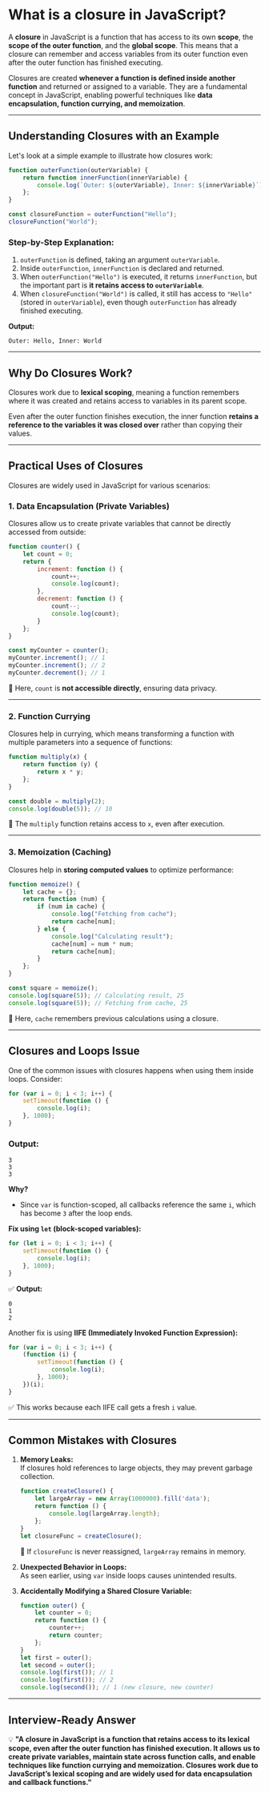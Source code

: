 # What is a closure in JavaScript?

A **closure** in JavaScript is a function that has access to its own **scope**, the **scope of the outer function**, and the **global scope**. This means that a closure can remember and access variables from its outer function even after the outer function has finished executing. 

Closures are created **whenever a function is defined inside another function** and returned or assigned to a variable. They are a fundamental concept in JavaScript, enabling powerful techniques like **data encapsulation, function currying, and memoization**.

---

## **Understanding Closures with an Example**
Let's look at a simple example to illustrate how closures work:

```javascript
function outerFunction(outerVariable) {
    return function innerFunction(innerVariable) {
        console.log(`Outer: ${outerVariable}, Inner: ${innerVariable}`);
    };
}

const closureFunction = outerFunction("Hello");
closureFunction("World"); 
```

### **Step-by-Step Explanation:**
1. `outerFunction` is defined, taking an argument `outerVariable`.
2. Inside `outerFunction`, `innerFunction` is declared and returned.
3. When `outerFunction("Hello")` is executed, it returns `innerFunction`, but the important part is **it retains access to `outerVariable`**.
4. When `closureFunction("World")` is called, it still has access to `"Hello"` (stored in `outerVariable`), even though `outerFunction` has already finished executing.

**Output:**
```
Outer: Hello, Inner: World
```

---

## **Why Do Closures Work?**
Closures work due to **lexical scoping**, meaning a function remembers where it was created and retains access to variables in its parent scope. 

Even after the outer function finishes execution, the inner function **retains a reference to the variables it was closed over** rather than copying their values.

---

## **Practical Uses of Closures**
Closures are widely used in JavaScript for various scenarios:

### **1. Data Encapsulation (Private Variables)**
Closures allow us to create private variables that cannot be directly accessed from outside:

```javascript
function counter() {
    let count = 0;
    return {
        increment: function () {
            count++;
            console.log(count);
        },
        decrement: function () {
            count--;
            console.log(count);
        }
    };
}

const myCounter = counter();
myCounter.increment(); // 1
myCounter.increment(); // 2
myCounter.decrement(); // 1
```
🔹 Here, `count` is **not accessible directly**, ensuring data privacy.

---

### **2. Function Currying**
Closures help in currying, which means transforming a function with multiple parameters into a sequence of functions:

```javascript
function multiply(x) {
    return function (y) {
        return x * y;
    };
}

const double = multiply(2);
console.log(double(5)); // 10
```
🔹 The `multiply` function retains access to `x`, even after execution.

---

### **3. Memoization (Caching)**
Closures help in **storing computed values** to optimize performance:

```javascript
function memoize() {
    let cache = {};
    return function (num) {
        if (num in cache) {
            console.log("Fetching from cache");
            return cache[num];
        } else {
            console.log("Calculating result");
            cache[num] = num * num;
            return cache[num];
        }
    };
}

const square = memoize();
console.log(square(5)); // Calculating result, 25
console.log(square(5)); // Fetching from cache, 25
```
🔹 Here, `cache` remembers previous calculations using a closure.

---

## **Closures and Loops Issue**
One of the common issues with closures happens when using them inside loops. Consider:

```javascript
for (var i = 0; i < 3; i++) {
    setTimeout(function () {
        console.log(i);
    }, 1000);
}
```

### **Output:**
```
3
3
3
```
**Why?**  
- Since `var` is function-scoped, all callbacks reference the same `i`, which has become `3` after the loop ends.

**Fix using `let` (block-scoped variables):**
```javascript
for (let i = 0; i < 3; i++) {
    setTimeout(function () {
        console.log(i);
    }, 1000);
}
```
✅ **Output:**
```
0
1
2
```

Another fix is using **IIFE (Immediately Invoked Function Expression):**
```javascript
for (var i = 0; i < 3; i++) {
    (function (i) {
        setTimeout(function () {
            console.log(i);
        }, 1000);
    })(i);
}
```
✅ This works because each IIFE call gets a fresh `i` value.

---

## **Common Mistakes with Closures**
1. **Memory Leaks:**  
   If closures hold references to large objects, they may prevent garbage collection.
   ```javascript
   function createClosure() {
       let largeArray = new Array(1000000).fill('data');
       return function () {
           console.log(largeArray.length);
       };
   }
   let closureFunc = createClosure();
   ```
   🔹 If `closureFunc` is never reassigned, `largeArray` remains in memory.

2. **Unexpected Behavior in Loops:**  
   As seen earlier, using `var` inside loops causes unintended results.

3. **Accidentally Modifying a Shared Closure Variable:**
   ```javascript
   function outer() {
       let counter = 0;
       return function () {
           counter++;
           return counter;
       };
   }
   let first = outer();
   let second = outer();
   console.log(first()); // 1
   console.log(first()); // 2
   console.log(second()); // 1 (new closure, new counter)
   ```

---

## **Interview-Ready Answer**
💡 **"A closure in JavaScript is a function that retains access to its lexical scope, even after the outer function has finished execution. It allows us to create private variables, maintain state across function calls, and enable techniques like function currying and memoization. Closures work due to JavaScript’s lexical scoping and are widely used for data encapsulation and callback functions."**
